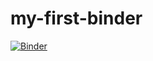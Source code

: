 # my-first-binder

[![Binder](https://mybinder.org/badge_logo.svg)](https://mybinder.org/v2/gh/rohithkumarpunithavel/my-first-binder/main)
